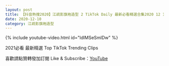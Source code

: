 ```yaml
---
layout: post
title: 【抖音熱搜2020】江疏影旗袍造型 2 TikTok Daily 最新必看精選合集2020 12 10
date: 2020-12-10
category: 江疏影旗袍造型
---
```


{% include youtube-video.html id="ldIMSeSmlDw" %}

2021必看 最新精選 Top TikTok Trending Clips

喜歡請點贊轉發加訂閱 Like & Subscribe：[YouTube](https://www.youtube.com/channel/UCAoR7VcanIPd04uEq_GIylA/videos)

